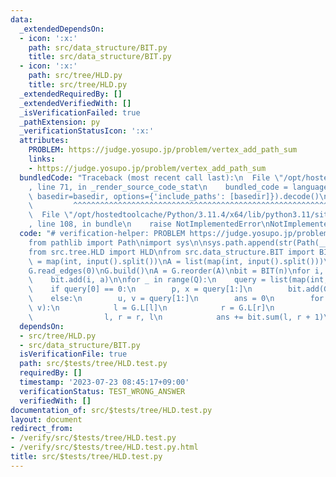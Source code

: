 ```yaml
---
data:
  _extendedDependsOn:
  - icon: ':x:'
    path: src/data_structure/BIT.py
    title: src/data_structure/BIT.py
  - icon: ':x:'
    path: src/tree/HLD.py
    title: src/tree/HLD.py
  _extendedRequiredBy: []
  _extendedVerifiedWith: []
  _isVerificationFailed: true
  _pathExtension: py
  _verificationStatusIcon: ':x:'
  attributes:
    PROBLEM: https://judge.yosupo.jp/problem/vertex_add_path_sum
    links:
    - https://judge.yosupo.jp/problem/vertex_add_path_sum
  bundledCode: "Traceback (most recent call last):\n  File \"/opt/hostedtoolcache/Python/3.11.4/x64/lib/python3.11/site-packages/onlinejudge_verify/documentation/build.py\"\
    , line 71, in _render_source_code_stat\n    bundled_code = language.bundle(stat.path,\
    \ basedir=basedir, options={'include_paths': [basedir]}).decode()\n          \
    \         ^^^^^^^^^^^^^^^^^^^^^^^^^^^^^^^^^^^^^^^^^^^^^^^^^^^^^^^^^^^^^^^^^^^^^^^^^^^^^^^^^\n\
    \  File \"/opt/hostedtoolcache/Python/3.11.4/x64/lib/python3.11/site-packages/onlinejudge_verify/languages/python.py\"\
    , line 108, in bundle\n    raise NotImplementedError\nNotImplementedError\n"
  code: "# verification-helper: PROBLEM https://judge.yosupo.jp/problem/vertex_add_path_sum\n\
    from pathlib import Path\nimport sys\n\nsys.path.append(str(Path(__file__).resolve().parent.parent.parent.parent))\n\
    from src.tree.HLD import HLD\nfrom src.data_structure.BIT import BIT\n\n\nn, Q\
    \ = map(int, input().split())\nA = list(map(int, input().split()))\nG = HLD(n)\n\
    G.read_edges(0)\nG.build()\nA = G.reorder(A)\nbit = BIT(n)\nfor i, a in enumerate(A):\n\
    \    bit.add(i, a)\n\nfor _ in range(Q):\n    query = list(map(int, input().split()))\n\
    \    if query[0] == 0:\n        p, x = query[1:]\n        bit.add(G.L[p], x)\n\
    \    else:\n        u, v = query[1:]\n        ans = 0\n        for l, r in G.get_path(u,\
    \ v):\n            l = G.L[l]\n            r = G.L[r]\n            if l > r:\n\
    \                l, r = r, l\n            ans += bit.sum(l, r + 1)\n        print(ans)\n"
  dependsOn:
  - src/tree/HLD.py
  - src/data_structure/BIT.py
  isVerificationFile: true
  path: src/$tests/tree/HLD.test.py
  requiredBy: []
  timestamp: '2023-07-23 08:45:17+09:00'
  verificationStatus: TEST_WRONG_ANSWER
  verifiedWith: []
documentation_of: src/$tests/tree/HLD.test.py
layout: document
redirect_from:
- /verify/src/$tests/tree/HLD.test.py
- /verify/src/$tests/tree/HLD.test.py.html
title: src/$tests/tree/HLD.test.py
---
```

